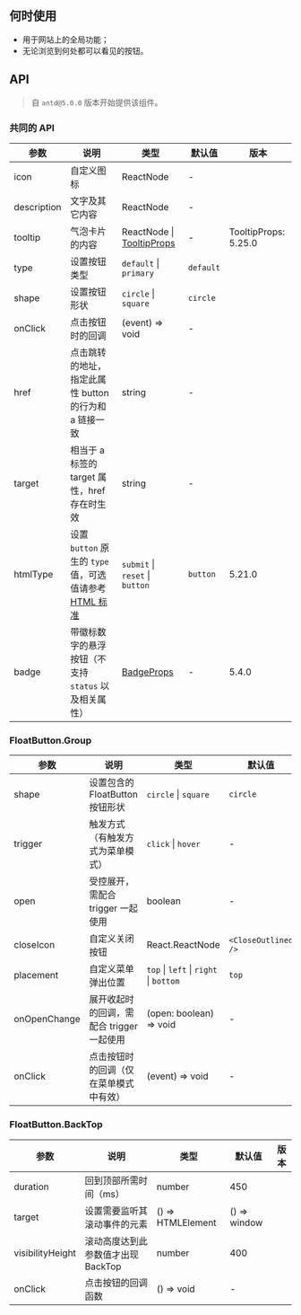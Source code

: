 ## 何时使用
- 用于网站上的全局功能；
- 无论浏览到何处都可以看见的按钮。
## API
> 自 `antd@5.0.0` 版本开始提供该组件。
### 共同的 API
| 参数 | 说明 | 类型 | 默认值 | 版本 |
| --- | --- | --- | --- | --- |
| icon | 自定义图标 | ReactNode | - |  |
| description | 文字及其它内容 | ReactNode | - |  |
| tooltip | 气泡卡片的内容 | ReactNode \| [TooltipProps](/components/tooltip-cn#api) | - | TooltipProps: 5.25.0 |
| type | 设置按钮类型 | `default` \| `primary` | `default` |  |
| shape | 设置按钮形状 | `circle` \| `square` | `circle` |  |
| onClick | 点击按钮时的回调 | (event) => void | - |  |
| href | 点击跳转的地址，指定此属性 button 的行为和 a 链接一致 | string | - |  |
| target | 相当于 a 标签的 target 属性，href 存在时生效 | string | - |  |
| htmlType | 设置 `button` 原生的 `type` 值，可选值请参考 [HTML 标准](https://developer.mozilla.org/zh-CN/docs/Web/HTML/Element/button#type) | `submit` \| `reset` \| `button` | `button` | 5.21.0 |
| badge | 带徽标数字的悬浮按钮（不支持 `status` 以及相关属性） | [BadgeProps](/components/badge-cn#api) | - | 5.4.0 |
### FloatButton.Group
| 参数 | 说明 | 类型 | 默认值 | 版本 |
| --- | --- | --- | --- | --- |
| shape | 设置包含的 FloatButton 按钮形状 | `circle` \| `square` | `circle` |  |
| trigger | 触发方式（有触发方式为菜单模式） | `click` \| `hover` | - |  |
| open | 受控展开，需配合 trigger 一起使用 | boolean | - |  |
| closeIcon | 自定义关闭按钮 | React.ReactNode | `<CloseOutlined />` |  |
| placement | 自定义菜单弹出位置 | `top` \| `left` \| `right` \| `bottom` | `top` | 5.21.0 |
| onOpenChange | 展开收起时的回调，需配合 trigger 一起使用 | (open: boolean) => void | - |  |
| onClick | 点击按钮时的回调（仅在菜单模式中有效） | (event) => void | - | 5.3.0 |
### FloatButton.BackTop
| 参数             | 说明                               | 类型              | 默认值       | 版本 |
| ---------------- | ---------------------------------- | ----------------- | ------------ | ---- |
| duration         | 回到顶部所需时间（ms）             | number            | 450          |      |
| target           | 设置需要监听其滚动事件的元素       | () => HTMLElement | () => window |      |
| visibilityHeight | 滚动高度达到此参数值才出现 BackTop | number            | 400          |      |
| onClick          | 点击按钮的回调函数                 | () => void        | -            |      |
